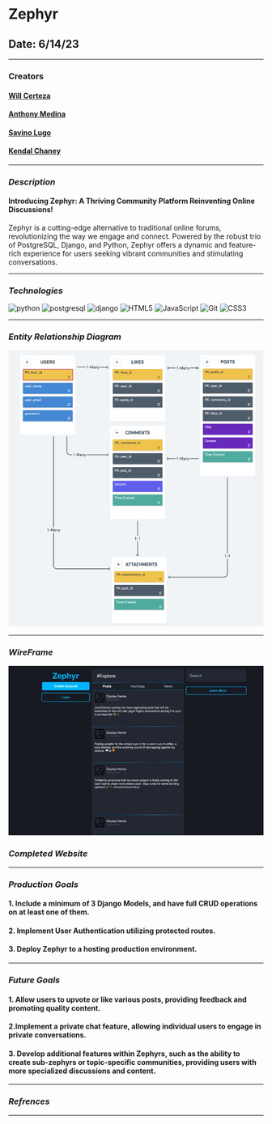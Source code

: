 # Zephyr

## Date: 6/14/23

---

### Creators

#### [Will Certeza](https://github.com/wcerteza)

#### [Anthony Medina](https://github.com/ajm24027)

#### [Savino Lugo](https://github.com/SavinoLugo)

#### [Kendal Chaney](https://github.com/lamarman808)

---

### **_Description_**

#### Introducing Zephyr: A Thriving Community Platform Reinventing Online Discussions!

Zephyr is a cutting-edge alternative to traditional online forums, revolutionizing the way we engage and connect. Powered by the robust trio of PostgreSQL, Django, and Python, Zephyr offers a dynamic and feature-rich experience for users seeking vibrant communities and stimulating conversations.

---

### **_Technologies_**

![python](https://img.shields.io/badge/Python-14354C?style=for-the-badge&logo=python&logoColor=white)
![postgresql](https://img.shields.io/badge/PostgreSQL-316192?style=for-the-badge&logo=postgresql&logoColor=white)
![django](https://img.shields.io/badge/Django-092E20?style=for-the-badge&logo=django&logoColor=white)
![HTML5](https://img.shields.io/badge/html5-%23E34F26.svg?style=for-the-badge&logo=html5&logoColor=white)
![JavaScript](https://img.shields.io/badge/javascript-%23323330.svg?style=for-the-badge&logo=javascript&logoColor=%23F7DF1E)
![Git](https://img.shields.io/badge/git-%23F05033.svg?style=for-the-badge&logo=git&logoColor=white)
![CSS3](https://img.shields.io/badge/css3-%231572B6.svg?style=for-the-badge&logo=css3&logoColor=white)

---

### **_Entity Relationship Diagram_**

![](images/ERD.png)

---

### **_WireFrame_**

![](images/wireframe.jpeg)

### **_Completed Website_**

---

### **_Production Goals_**

#### 1. Include a minimum of 3 Django Models, and have full CRUD operations on at least one of them.

#### 2. Implement User Authentication utilizing protected routes.

#### 3. Deploy Zephyr to a hosting production environment.

---

### **_Future Goals_**

#### 1. Allow users to upvote or like various posts, providing feedback and promoting quality content.

#### 2.Implement a private chat feature, allowing individual users to engage in private conversations.

#### 3. Develop additional features within Zephyrs, such as the ability to create sub-zephyrs or topic-specific communities, providing users with more specialized discussions and content.

---

### **_Refrences_**

---
